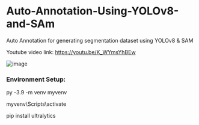 # Auto-Annotation-Using-YOLOv8-and-SAm
Auto Annotation for generating segmentation dataset using YOLOv8 &amp; SAM

Youtube video link: https://youtu.be/K_WYmsYhBEw

![image](https://github.com/AarohiSingla/Auto-Annotation-Using-YOLOv8-and-SAm/assets/60029146/a4421cab-d19e-4cd6-9e3a-f62f14eba333)



### Environment Setup:

py -3.9  -m venv myvenv

myvenv\Scripts\activate

pip install ultralytics
